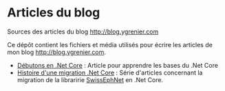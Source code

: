 # Articles du blog

Sources des articles du blog http://blog.ygrenier.com

Ce dépôt contient les fichiers et média utilisés pour écrire les articles de mon blog http://blog.ygrenier.com.

- [Débutons en .Net Core](debutons-dotnet-core/dotnet-core.md) : Article pour apprendre les bases du .Net Core
- [Histoire d'une migration .Net Core](histoire-migration-dotnet-core/index.md) : Série d'articles concernant la migration de la libraririe [SwissEphNet](https://github.com/ygrenier/SwissEphNet) en .Net Core.
